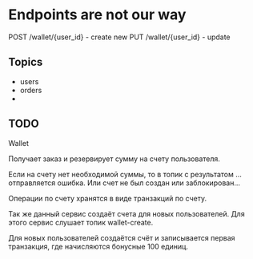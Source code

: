 
# Endpoints are not our way

POST /wallet/{user_id}  - create new 
PUT /wallet/{user_id}   - update

## Topics

- users
- orders
- 

## TODO

Wallet

Получает заказ и резервирует сумму на счету пользователя.

Если на счету нет необходимой суммы, то в топик с результатом ... отправляется ошибка.
Или счет не был создан или заблокирован...

Операции по счету хранятся в виде транзакций по счету.

Так же данный сервис создаёт счета для новых пользователей.
Для этого сервис слушает топик wallet-create.

Для новых пользователей создаётся счёт и записывается первая транзакция, где начисляются бонусные 100 единиц.
